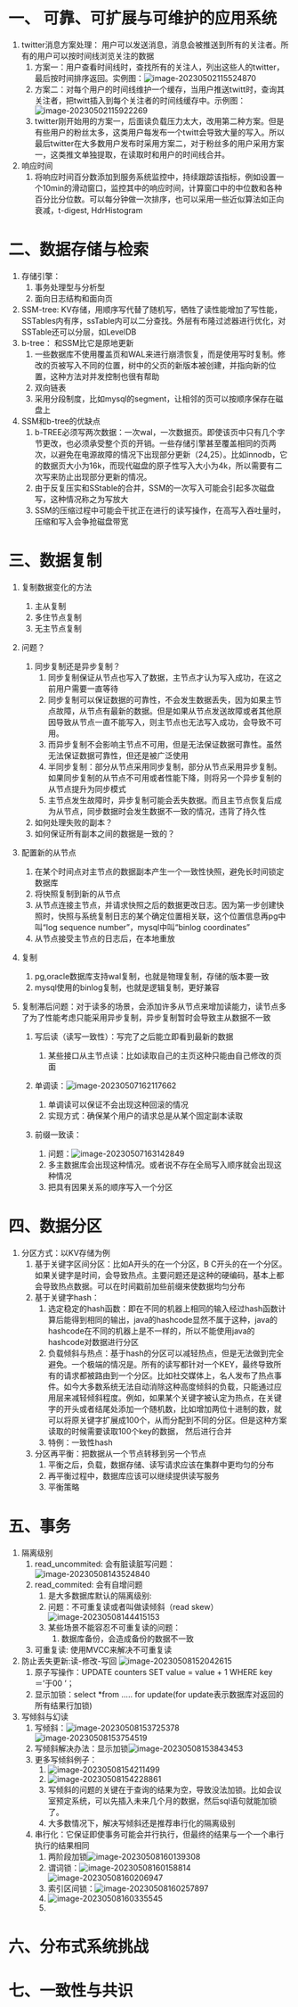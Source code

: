 # 一、 可靠、可扩展与可维护的应用系统

1. twitter消息方案处理： 用户可以发送消息，消息会被推送到所有的关注者。所有的用户可以按时间线浏览关注的数据
   1. 方案一：用户查看时间线时，查找所有的关注人，列出这些人的twitter，最后按时间排序返回。实例图：![image-20230502115524870](image-20230502115524870.png)
   2. 方案二：对每个用户的时间线维护一个缓存，当用户推送twitt时，查询其关注者，把twitt插入到每个关注者的时间线缓存中。示例图：![image-20230502115922269](image-20230502115922269.png)
   3. twitter刚开始用的方案一，后面读负载压力太大，改用第二种方案。但是有些用户的粉丝太多，这类用户每发布一个twitt会导致大量的写入。所以最后twitter在大多数用户发布时采用方案二，对于粉丝多的用户采用方案一，这类推文单独提取，在读取时和用户的时间线合并。
2. 响应时间
   1. 将响应时间百分数添加到服务系统监控中，持续跟踪该指标，例如设置一个10min的滑动窗口，监控其中的响应时间，计算窗口中的中位数和各种百分比分位数。可以每分钟做一次排序，也可以采用一些近似算法如正向衰减，t-digest, HdrHistogram

# 二、数据存储与检索

1. 存储引擎：
   1. 事务处理型与分析型
   2. 面向日志结构和面向页
2. SSM-tree: KV存储，用顺序写代替了随机写，牺牲了读性能增加了写性能，SSTables内有序，ssTable内可以二分查找。外层有布隆过滤器进行优化，对SSTable还可以分层，如LevelDB
3. b-tree： 和SSM比它是原地更新
   1. 一些数据库不使用覆盖页和WAL来进行崩溃恢复，而是使用写时复制。修改的页被写入不同的位置，树中的父页的新版本被创建，并指向新的位置，这种方法对并发控制也很有帮助
   2. 双向链表
   3. 采用分段制度，比如mysql的segment，让相邻的页可以按顺序保存在磁盘上
4. SSM和b-tree的优缺点
   1. b-TREE必须写两次数据：一次wal，一次数据页。即使该页中只有几个字节更改，也必须承受整个页的开销。一些存储引擎甚至覆盖相同的页两次，以避免在电源故障的情况下出现部分更新（24,25）。比如innodb，它的数据页大小为16k，而现代磁盘的原子性写入大小为4k，所以需要有二次写来防止出现部分更新的情况。
   2. 由于反复压实和SStable的合并，SSM的一次写入可能会引起多次磁盘写，这种情况称之为写放大
   3. SSM的压缩过程中可能会干扰正在进行的读写操作，在高写入吞吐量时，压缩和写入会争抢磁盘带宽



# 三、数据复制

1. 复制数据变化的方法
   1. 主从复制
   2. 多住节点复制
   3. 无主节点复制
2. 问题？
   1. 同步复制还是异步复制？
      1. 同步复制保证从节点也写入了数据，主节点才认为写入成功，在这之前用户需要一直等待
      2. 同步复制可以保证数据的可靠性，不会发生数据丢失，因为如果主节点故障，从节点有最新的数据。但是如果从节点发送故障或者其他原因导致从节点一直不能写入，则主节点也无法写入成功，会导致不可用。
      3. 而异步复制不会影响主节点不可用，但是无法保证数据可靠性。虽然无法保证数据可靠性，但还是被广泛使用
      4. 半同步复制：部分从节点采用同步复制，部分从节点采用异步复制。如果同步复制的从节点不可用或者性能下降，则将另一个异步复制的从节点提升为同步模式
      5. 主节点发生故障时，异步复制可能会丢失数据。而且主节点恢复后成为从节点，同步数据时会发生数据不一致的情况，违背了持久性
   2. 如何处理失败的副本？
   3. 如何保证所有副本之间的数据是一致的？
3. 配置新的从节点
   1. 在某个时间点对主节点的数据副本产生一个一致性快照，避免长时间锁定数据库
   2. 将快照复制到新的从节点
   3. 从节点连接主节点，并请求快照之后的数据更改日志。因为第一步创建快照时，快照与系统复制日志的某个确定位置相关联，这个位置信息再pg中叫“log sequence number”，mysql中叫“binlog coordinates”
   4. 从节点接受主节点的日志后，在本地重放
4. 复制
   1. pg,oracle数据库支持wal复制，也就是物理复制，存储的版本要一致
   2. mysql使用的binlog复制，也就是逻辑复制，更好兼容

5. 复制滞后问题：对于读多的场景，会添加许多从节点来增加读能力，读节点多了为了性能考虑只能采用异步复制，异步复制暂时会导致主从数据不一致
   1. 写后读（读写一致性）：写完了之后能立即看到最新的数据
      1. 某些接口从主节点读：比如读取自己的主页这种只能由自己修改的页面

   2. 单调读：![image-20230507162117662](image-20230507162117662.png)
      1. 单调读可以保证不会出现这种回滚的情况
      2. 实现方式：确保某个用户的请求总是从某个固定副本读取

   3. 前缀一致读：
      1. 问题：![image-20230507163142849](image-20230507163142849.png)
      2. 多主数据库会出现这种情况。或者说不存在全局写入顺序就会出现这种情况
      3. 把具有因果关系的顺序写入一个分区


# 四、数据分区

1. 分区方式：以KV存储为例
   1. 基于关键字区间分区：比如A开头的在一个分区，B C开头的在一个分区。如果关键字是时间，会导致热点。主要问题还是这种的硬编码，基本上都会导致热点数据。可以在时间戳前加些前缀来使数据均匀分布
   2. 基于关键字hash：
      1. 选定稳定的hash函数：即在不同的机器上相同的输入经过hash函数计算后能得到相同的输出，java的hashcode显然不属于这种，java的hashcode在不同的机器上是不一样的，所以不能使用java的hashcode对数据进行分区
      2. 负载倾斜与热点：基于hash的分区可以减轻热点，但是无法做到完全避免。一个极端的情况是。所有的读写都针对一个KEY，最终导致所有的请求都被路由到一个分区。比如社交媒体上，名人发布了热点事件。如今大多数系统无法自动消除这种高度倾斜的负载，只能通过应用层来减轻倾斜程度。例如，如果某个关键字被认定为热点，在关键字的开头或者结尾处添加一个随机数，比如增加两位十进制的数，就可以将原关键字扩展成100个，从而分配到不同的分区。但是这种方案读取的时候需要读取100个key的数据， 然后进行合并
      3. 特例：一致性hash
   3. 分区再平衡：把数据从一个节点转移到另一个节点
      1. 平衡之后，负载，数据存储、读写请求应该在集群中更均匀的分布
      2. 再平衡过程中，数据库应该可以继续提供读写服务
      3. 平衡策略

# 五、事务

1. 隔离级别
   1. read_uncommited: 会有脏读脏写问题：![image-20230508143524840](image-20230508143524840.png)
   2. read_commited: 会有自增问题
      1. 是大多数据库默认的隔离级别:
      2. 问题：不可重复读或者叫做读倾斜（read skew）![image-20230508144415153](image-20230508144415153.png)
      3. 某些场景不能容忍不可重复读的问题：
         1. 数据库备份，会造成备份的数据不一致
   3. 可重复读: 使用MVCC来解决不可重复读
2. 防止丢失更新:读-修改-写回 ![image-20230508152042615](image-20230508152042615.png)
   1. 原子写操作：UPDATE counters SET value = value + 1 WHERE key ＝’于00 ’；
   2. 显示加锁：select *from  ..... for update(for update表示数据库对返回的所有结果行加锁)
3. 写倾斜与幻读
   1. 写倾斜：![image-20230508153725378](image-20230508153725378.png)![image-20230508153754519](image-20230508153754519.png)
   2. 写倾斜解决办法：显示加锁![image-20230508153843453](image-20230508153843453.png)
   3. 更多写倾斜例子：
      1. ![image-20230508154211499](image-20230508154211499.png)
      2. ![image-20230508154228861](image-20230508154228861.png)
      3. 写倾斜的问题的关键在于查询的结果为空，导致没法加锁。比如会议室预定系统，可以先插入未来几个月的数据，然后sql语句就能加锁了。
      4. 大多数情况下，解决写倾斜还是推荐串行化的隔离级别
   4. 串行化：它保证即使事务可能会并行执行，但最终的结果与一个一个串行执行的结果相同 
      1. 两阶段加锁![image-20230508160139308](image-20230508160139308.png)
      2. 谓词锁：![image-20230508160158814](image-20230508160158814.png)![image-20230508160206947](image-20230508160206947.png)
      3. 索引区间锁：![image-20230508160257897](image-20230508160257897.png)
      4. ![image-20230508160335545](image-20230508160335545.png)
      5. 

# 六、分布式系统挑战

# 七、一致性与共识

